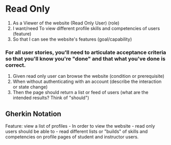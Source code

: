 # Read Only 

1. As a Viewer of the website (Read Only User) (role)
2. I want/need To view different profile skills and competencies of users (feature)
3. So that I can see the website's features (goal/capability)

### For all user stories, you'll need to articulate acceptance criteria so that you'll know you're "done" and that what you've done is correct.

1. Given read only user can browse the website (condition or prerequisite)
2. When without authenticating with an account (describe the interaction or state change)
3. Then the page should return a list or feed of users (what are the intended results? Think of "should")

## Gherkin Notation

Feature: view a list of profiles
    - In order to view the website
    - read only users should be able to
    - read different lists or "builds" of skills and competencies on profile pages of student and instructor users.